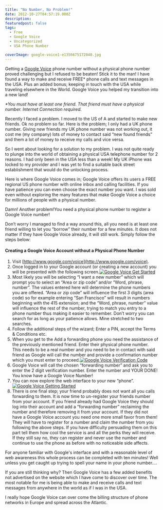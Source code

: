 ```yaml
---
title: "No Number, No Problem!"
date: 2012-10-27T04:57:19.000Z
description: 
featuredpost: false
tags: 
  - Free
  - Google Voice
  - Uncategorized
  - USA Phone Number

coverImage: google-voice1-e1356675172840.jpg
---
```


Getting a [Google Voice](http://www.google.com/googlevoice) phone number without a physical phone number proved challenging but I refused to be beaten! Stick it to the man! I have found a way to make and receive FREE\* phone calls and text messages in the USA. Plus an added bonus; keeping in touch with the USA while traveling elsewhere in the World. Google Voice you helped my transition into a new land!

_\*You must have at least one friend. That friend must have a physical number. Internet Connection required._

Recently I faced a problem. I moved to the US of A and started to make new friends. Ok no problem so far. Here is the problem; I only had a UK phone number. Giving new friends my UK phone number was not working out, it cost me (my company) lots of money to contact said “new found friends” and them a lot of money to receive my calls and vice versa.

So I went about looking for a solution to my problem. I was not quite ready to plunge into the world of obtaining a physical USA telephone number for 2 reasons. I had only been in the USA less than a week! My UK iPhone was locked to my provider and I was yet to find a suitable back street establishment that would do the unlocking process.

Here is where Google Voice comes in; Google Voice offers its users a FREE regional US phone number with online inbox and calling facilities. If you have patience you can even choose the exact number you want. I was sold even without exploring the many features that make Google Voice a choice for millions of people with a physical number.

Damn! Another problem!You need a physical phone number to register a Google Voice number!

Don’t worry I managed to find a way around this, all you need is at least one friend willing to let you “borrow” their number for a few minutes. It does not matter if they have Google Voice already, it will still work. Simply follow the steps below:

#### Creating a Google Voice Account without a Physical Phone Number

1. Visit [http://www.google.com/voice](http://www.google.com/voice).
2. Once logged in to your Google account (or creating a new account) you will be presented with the following screen.[![](http://67.205.159.130/wp-content/uploads/2012/10/gv1111.png "Google Voice Get Started")](http://67.205.159.130/wp-content/uploads/2012/10/gv1111.png)
3. Most likely you will be selecting “I want a new number” which will prompt you to select an “Area or zip code” and/or “Word, phrase, number”. The values entered here will determine the phone numbers you are offered. “Area or zip code” will influence the first 3 digits (area code) so for example entering “San Francisco” will result in numbers beginning with the 415 extension; and the “Word, phrase, number” value will influence the rest of the number, trying to match you entry to a phone number thus making it easier to remember. Don’t worry you can search for as long as your patience allows. Mine stretched to two searches.
4. Follow the additional steps of the wizard; Enter a PIN, accept the Terms & Conditions etc.
5. When you get to the Add a forwarding phone you need the assistance of the previously mentioned friend. Enter their physical phone number. This needs to be a real number and you need to be in contact with said friend as Google will call the number and provide a confirmation number which you must enter to proceed.[![](http://67.205.159.130/wp-content/uploads/2012/10/gv211.png "Google Voice Verification Code")](http://67.205.159.130/wp-content/uploads/2012/10/gv211.png)
6. Google Voice will call the chosen “forwarding number” and ask you to enter the 2 digit verification number. Enter the number and YOUR DONE! You know have a Google Voice Number!
7. You can now explore the web interface to your new “phone”.[![](http://67.205.159.130/wp-content/uploads/2012/10/gv311.png "Google Voice Getting Started")](http://mrgn.info/mrgn.co/blog/wp-content/uploads/2012/10/gv3.png)
8. There is one final step; your friend probably does not want all you calls forwarding to them. It is now time to un-register your friends number from your account. If you friend already had Google Voice they should log into their account and add a “forwarding number” reclaiming the number and therefore removing it from your account. If they did not have a Google Voice account you need one more small favor from them! They will have to register for a number and claim the number from you following the above steps. If you have difficulty persuading them on this part tell them how cool the service is and all the perks they will receive. If they still say no, they can register and never use the number and continue to use the phone as before with no noticeable side affects.

For anyone familiar with Google's interface and with a reasonable level of web awareness this whole process can be completed with ten minutes! Well unless you get caught up trying to spell your name in your phone number....

If you are still thinking why? Then Google Voice has a few added benefits not advertised on the website which I have come to discover over time. The most notable for me is being able to make and receive calls and text messages from anywhere in the world as if I was in the USA.

I really hope Google Voice can over come the billing structure of phone networks in Europe and spread across the Atlantic.
